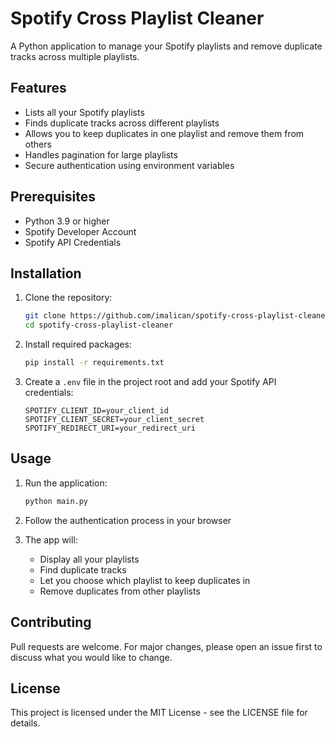 # Spotify Cross Playlist Cleaner

A Python application to manage your Spotify playlists and remove duplicate tracks across multiple playlists.

## Features

- Lists all your Spotify playlists
- Finds duplicate tracks across different playlists
- Allows you to keep duplicates in one playlist and remove them from others
- Handles pagination for large playlists
- Secure authentication using environment variables

## Prerequisites

- Python 3.9 or higher
- Spotify Developer Account
- Spotify API Credentials

## Installation

1. Clone the repository:

   ```bash
   git clone https://github.com/imalican/spotify-cross-playlist-cleaner.git
   cd spotify-cross-playlist-cleaner
   ```

2. Install required packages:

   ```bash
   pip install -r requirements.txt
   ```

3. Create a `.env` file in the project root and add your Spotify API credentials:
   ```
   SPOTIFY_CLIENT_ID=your_client_id
   SPOTIFY_CLIENT_SECRET=your_client_secret
   SPOTIFY_REDIRECT_URI=your_redirect_uri
   ```

## Usage

1. Run the application:

   ```bash
   python main.py
   ```

2. Follow the authentication process in your browser

3. The app will:
   - Display all your playlists
   - Find duplicate tracks
   - Let you choose which playlist to keep duplicates in
   - Remove duplicates from other playlists

## Contributing

Pull requests are welcome. For major changes, please open an issue first to discuss what you would like to change.

## License

This project is licensed under the MIT License - see the LICENSE file for details.
